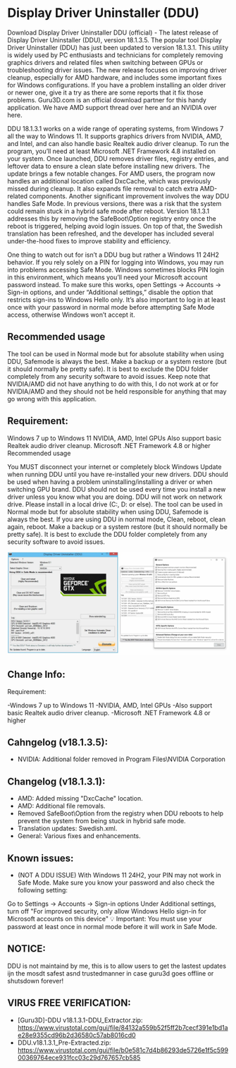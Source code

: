 # Display Driver Uninstaller (DDU)
Download Display Driver Uninstaller DDU (official) - The latest release of Display Driver Uninstaller (DDU), version 18.1.3.5. The popular tool Display Driver Uninstaller (DDU) has just been updated to version 18.1.3.1. This utility is widely used by PC enthusiasts and technicians for completely removing graphics drivers and related files when switching between GPUs or troubleshooting driver issues. The new release focuses on improving driver cleanup, especially for AMD hardware, and includes some important fixes for Windows configurations.
If you have a problem installing an older driver or newer one, give it a try as there are some reports that it fix those problems. Guru3D.com is an official download partner for this handy application. We have AMD support thread over here and an NVIDIA over here. 

DDU 18.1.3.1 works on a wide range of operating systems, from Windows 7 all the way to Windows 11. It supports graphics drivers from NVIDIA, AMD, and Intel, and can also handle basic Realtek audio driver cleanup. To run the program, you’ll need at least Microsoft .NET Framework 4.8 installed on your system. Once launched, DDU removes driver files, registry entries, and leftover data to ensure a clean slate before installing new drivers. The update brings a few notable changes. For AMD users, the program now handles an additional location called DxcCache, which was previously missed during cleanup. It also expands file removal to catch extra AMD-related components. Another significant improvement involves the way DDU handles Safe Mode. In previous versions, there was a risk that the system could remain stuck in a hybrid safe mode after reboot. Version 18.1.3.1 addresses this by removing the SafeBoot\Option registry entry once the reboot is triggered, helping avoid login issues. On top of that, the Swedish translation has been refreshed, and the developer has included several under-the-hood fixes to improve stability and efficiency.


One thing to watch out for isn’t a DDU bug but rather a Windows 11 24H2 behavior. If you rely solely on a PIN for logging into Windows, you may run into problems accessing Safe Mode. Windows sometimes blocks PIN login in this environment, which means you’ll need your Microsoft account password instead. To make sure this works, open Settings → Accounts → Sign-in options, and under “Additional settings,” disable the option that restricts sign-ins to Windows Hello only. It’s also important to log in at least once with your password in normal mode before attempting Safe Mode access, otherwise Windows won’t accept it.

## Recommended usage

The tool can be used in Normal mode but for absolute stability when using DDU, Safemode is always the best.
Make a backup or a system restore (but it should normally be pretty safe).
It is best to exclude the DDU folder completely from any security software to avoid issues.
Keep note that NVIDIA/AMD did not have anything to do with this, I do not work at or for NVIDIA/AMD and they should not be held responsible for anything that may go wrong with this application.

## Requirement:

Windows 7 up to Windows 11
NVIDIA, AMD, Intel GPUs
Also support basic Realtek audio driver cleanup.
Microsoft .NET Framework 4.8 or higher
Recommended usage

You MUST disconnect your internet or completely block Windows Update when running DDU until you have re-installed your new drivers.
DDU should be used when having a problem uninstalling/installing a driver or when switching GPU brand.
DDU should not be used every time you install a new driver unless you know what you are doing.
DDU will not work on network drive. Please install in a local drive (C:, D: or else).
The tool can be used in Normal mode but for absolute stability when using DDU, Safemode is always the best.
If you are using DDU in normal mode, Clean, reboot, clean again, reboot.
Make a backup or a system restore (but it should normally be pretty safe).
It is best to exclude the DDU folder completely from any security software to avoid issues.


![ddu](images/2024_01_15_09_23_14_guru3d.webp)



## Change Info:
Requirement:

-Windows 7 up to Windows 11
-NVIDIA, AMD, Intel GPUs
-Also support basic Realtek audio driver cleanup.
-Microsoft .NET Framework 4.8 or higher

## Cahngelog (v18.1.3.5):
- NVIDIA: Additional folder removed in Program Files\NVIDIA Corporation

## Changelog (v18.1.3.1):
- AMD: Added missing "DxcCache" location.
- AMD: Additional file removals.
- Removed SafeBoot\Option from the registry when DDU reboots to help prevent the system from being stuck in hybrid safe mode.
- Translation updates: Swedish.xml.
- General: Various fixes and enhancements.

## Known issues:

- (NOT A DDU ISSUE) With Windows 11 24H2, your PIN may not work in Safe Mode.
Make sure you know your password and also check the following setting:

Go to Settings → Accounts → Sign-in options
Under Additional settings, turn off "For improved security, only allow Windows Hello sign-in for Microsoft accounts on this device"
💡 Important: You must use your password at least once in normal mode before it will work in Safe Mode.

## NOTICE:
DDU is not maintaind by me, this is to allow users to get the lastest updates ijn the mosdt safest asnd trustedmanner in case guru3d goes offline or shutsdown forever!

## VIRUS FREE VERIFICATION:
 - [Guru3D]-DDU v18.1.3.1-DDU_Extractor.zip: https://www.virustotal.com/gui/file/84132a559b52f5ff2b7cecf391e1bd1ae28e9355cd96b2d36580c57ab8016cd0
 - DDU.v18.1.3.1_Pre-Extracted.zip: https://www.virustotal.com/gui/file/b0e581c7d4b86293de5726e1f5c59900369764ece931fcc03c29d767657cb585
